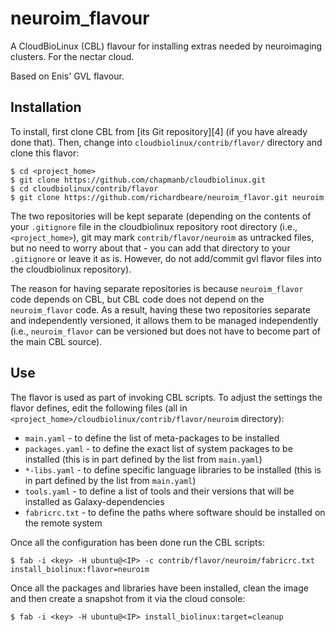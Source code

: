 neuroim_flavour
===============

A CloudBioLinux (CBL) flavour for installing extras needed by
neuroimaging clusters. For the nectar cloud.

Based on Enis' GVL flavour.

Installation
------------
To install, first clone CBL from [its Git repository][4] (if you have already
done that). Then, change into ``cloudbiolinux/contrib/flavor/`` directory and
clone this flavor:

    $ cd <project_home>
    $ git clone https://github.com/chapmanb/cloudbiolinux.git
    $ cd cloudbiolinux/contrib/flavor
    $ git clone https://github.com/richardbeare/neuroim_flavor.git neuroim

The two repositories will be kept separate (depending on the contents of
your ``.gitignore`` file in the cloudbiolinux repository root directory
(i.e., ``<project_home>``), git may mark ``contrib/flavor/neuroim`` as
untracked files, but no need to worry about that - you can add that
directory to your ``.gitignore`` or leave it as is. However, do not add/commit
gvl flavor files into the cloudbiolinux repository).

The reason for having separate repositories is because
``neuroim_flavor`` code depends on CBL, but CBL code does not depend
on the ``neuroim_flavor`` code.  As a result, having these two
repositories separate and independently versioned, it allows them to
be managed independently (i.e., ``neuroim_flavor`` can be versioned
but does not have to become part of the main CBL source).

Use
---
The flavor is used as part of invoking CBL scripts. To adjust the settings the flavor defines,
edit the following files (all in ``<project_home>/cloudbiolinux/contrib/flavor/neuroim`` directory):

* ``main.yaml`` - to define the list of meta-packages to be
  installed
* ``packages.yaml`` - to define the exact list of system packages to be
  installed (this is in part defined by the list from ``main.yaml``)
* ``*-libs.yaml`` - to define specific language libraries to be installed
  (this is in part defined by the list from ``main.yaml``)
* ``tools.yaml`` - to define a list of tools and their versions that will be
  installed as Galaxy-dependencies
* ``fabricrc.txt`` - to define the paths where software should be installed on
  the remote system

Once all the configuration has been done run the CBL scripts:

    $ fab -i <key> -H ubuntu@<IP> -c contrib/flavor/neuroim/fabricrc.txt install_biolinux:flavor=neuroim

Once all the packages and libraries have been installed, clean the image and
then create a snapshot from it via the cloud console:

    $ fab -i <key> -H ubuntu@<IP> install_biolinux:target=cleanup

[1]: http://cloudbiolinux.org/
[2]: http://nectar.org.au/research-cloud
[3]: https://github.com/chapmanb/cloudbiolinux


